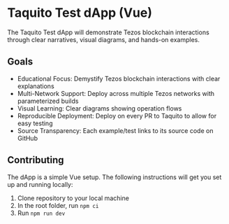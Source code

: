 # Taquito Test dApp (Vue)

The Taquito Test dApp will demonstrate Tezos blockchain interactions through clear narratives, visual diagrams, and hands-on examples.

## Goals

- Educational Focus: Demystify Tezos blockchain interactions with clear explanations
- Multi-Network Support: Deploy across multiple Tezos networks with parameterized builds
- Visual Learning: Clear diagrams showing operation flows
- Reproducible Deployment: Deploy on every PR to Taquito to allow for easy testing
- Source Transparency: Each example/test links to its source code on GitHub

## Contributing

The dApp is a simple Vue setup. The following instructions will get you set up and running locally:

1. Clone repository to your local machine
2. In the root folder, run `npm ci`
3. Run `npm run dev`
